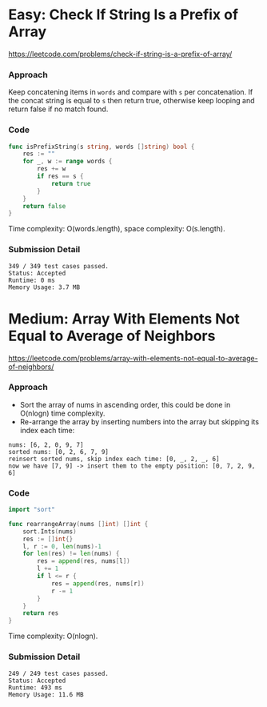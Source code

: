 # Easy: Check If String Is a Prefix of Array

https://leetcode.com/problems/check-if-string-is-a-prefix-of-array/

### Approach

Keep concatening items in `words` and compare with `s` per concatenation. If the concat string is equal to `s` then return true, otherwise keep looping and return false if no match found.

### Code

```go
func isPrefixString(s string, words []string) bool {
	res := ""
	for _, w := range words {
		res += w
		if res == s {
			return true
		}
	}
	return false
}
```

Time complexity: O(words.length), space complexity: O(s.length).

### Submission Detail

```
349 / 349 test cases passed.
Status: Accepted
Runtime: 0 ms
Memory Usage: 3.7 MB
```

# Medium: Array With Elements Not Equal to Average of Neighbors

https://leetcode.com/problems/array-with-elements-not-equal-to-average-of-neighbors/

### Approach

- Sort the array of nums in ascending order, this could be done in O(nlogn) time complexity.
- Re-arrange the array by inserting numbers into the array but skipping its index each time:

```
nums: [6, 2, 0, 9, 7]
sorted nums: [0, 2, 6, 7, 9]
reinsert sorted nums, skip index each time: [0, _, 2, _, 6]
now we have [7, 9] -> insert them to the empty position: [0, 7, 2, 9, 6]
```

### Code

```go
import "sort"

func rearrangeArray(nums []int) []int {
	sort.Ints(nums)
	res := []int{}
	l, r := 0, len(nums)-1
	for len(res) != len(nums) {
		res = append(res, nums[l])
		l += 1
		if l <= r {
			res = append(res, nums[r])
			r -= 1
		}
	}
	return res
}
```

Time complexity: O(nlogn).

### Submission Detail

```
249 / 249 test cases passed.
Status: Accepted
Runtime: 493 ms
Memory Usage: 11.6 MB
```
